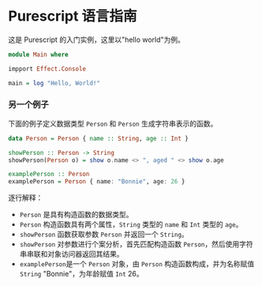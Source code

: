 # Purescript 语言指南

这是 Purescript 的入门实例，这里以"hello world"为例。

```purescript
module Main where

impport Effect.Console

main = log "Hello, World!"
```

### 另一个例子

下面的例子定义数据类型 `Person` 和 `Person` 生成字符串表示的函数。

```purescript
data Person = Person { name :: String, age :: Int }

showPerson :: Person -> String
showPerson(Person o) = show o.name <> ", aged " <> show o.age

examplePerson :: Person
examplePerson = Person { name: "Bonnie", age: 26 }
```

逐行解释：

- `Person` 是具有构造函数的数据类型。
- `Person` 构造函数具有两个属性，`String` 类型的 `name` 和 `Int` 类型的 `age`。
- `showPerson` 函数获取参数 `Person` 并返回一个 `String`。
- `showPerson` 对参数进行个案分析，首先匹配构造函数 `Person`，然后使用字符串串联和对象访问器返回其结果。
- `examplePerson`是一个 `Person` 对象，由 `Person` 构造函数构成，并为名称赋值 `String` "Bonnie"，为年龄赋值 `Int` 26。
